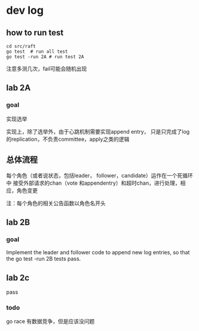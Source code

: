 # dev log

## how to run test

```shell
cd src/raft
go test  # run all test
go test -run 2A # run test 2A
```

注意多测几次，fail可能会随机出现

## lab 2A

### goal

实现选举

实现上，除了选举外，由于心跳机制需要实现append entry，
只是只完成了log的replication，不负责committee，apply之类的逻辑

## 总体流程

每个角色（或者说状态，包括leader， follower，candidate）运作在一个死循环中
接受外部请求的chan（vote 和appendentry）和超时chan，进行处理，相应，角色变更

注：每个角色的相关公告函数以角色名开头

## lab 2B

### goal

Implement the leader and follower code to append new log entries, so that the go test -run 2B tests pass.

## lab 2c 
pass


### todo
go race 有数据竞争，但是应该没问题


